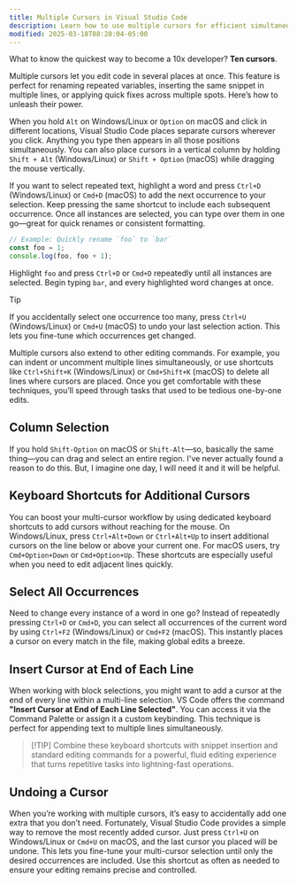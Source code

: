 ```yaml
---
title: Multiple Cursors in Visual Studio Code
description: Learn how to use multiple cursors for efficient simultaneous editing across multiple locations in your code
modified: 2025-03-18T08:20:04-05:00
---
```


What to know the quickest way to become a 10x developer? **Ten cursors**.

Multiple cursors let you edit code in several places at once. This feature is perfect for renaming repeated variables, inserting the same snippet in multiple lines, or applying quick fixes across multiple spots. Here’s how to unleash their power.

When you hold `Alt` on Windows/Linux or `Option` on macOS and click in different locations, Visual Studio Code places separate cursors wherever you click. Anything you type then appears in all those positions simultaneously. You can also place cursors in a vertical column by holding `Shift + Alt` (Windows/Linux) or `Shift + Option` (macOS) while dragging the mouse vertically.

If you want to select repeated text, highlight a word and press `Ctrl+D` (Windows/Linux) or `Cmd+D` (macOS) to add the next occurrence to your selection. Keep pressing the same shortcut to include each subsequent occurrence. Once all instances are selected, you can type over them in one go—great for quick renames or consistent formatting.

```ts
// Example: Quickly rename `foo` to `bar`
const foo = 1;
console.log(foo, foo + 1);
```

Highlight `foo` and press `Ctrl+D` or `Cmd+D` repeatedly until all instances are selected. Begin typing `bar`, and every highlighted word changes at once.

> [!TIP]
> If you accidentally select one occurrence too many, press `Ctrl+U` (Windows/Linux) or `Cmd+U` (macOS) to undo your last selection action. This lets you fine-tune which occurrences get changed.

Multiple cursors also extend to other editing commands. For example, you can indent or uncomment multiple lines simultaneously, or use shortcuts like `Ctrl+Shift+K` (Windows/Linux) or `Cmd+Shift+K` (macOS) to delete all lines where cursors are placed. Once you get comfortable with these techniques, you’ll speed through tasks that used to be tedious one-by-one edits.

## Column Selection

If you hold `Shift-Option` on macOS or `Shift-Alt`—so, basically the same thing—you can drag and select an entire region. I've never actually found a reason to do this. But, I imagine one day, I will need it and it will be helpful.

## Keyboard Shortcuts for Additional Cursors

You can boost your multi-cursor workflow by using dedicated keyboard shortcuts to add cursors without reaching for the mouse. On Windows/Linux, press `Ctrl+Alt+Down` or `Ctrl+Alt+Up` to insert additional cursors on the line below or above your current one. For macOS users, try `Cmd+Option+Down` or `Cmd+Option+Up`. These shortcuts are especially useful when you need to edit adjacent lines quickly.

## Select All Occurrences

Need to change every instance of a word in one go? Instead of repeatedly pressing `Ctrl+D` or `Cmd+D`, you can select all occurrences of the current word by using `Ctrl+F2` (Windows/Linux) or `Cmd+F2` (macOS). This instantly places a cursor on every match in the file, making global edits a breeze.

## Insert Cursor at End of Each Line

When working with block selections, you might want to add a cursor at the end of every line within a multi-line selection. VS Code offers the command **"Insert Cursor at End of Each Line Selected"**. You can access it via the Command Palette or assign it a custom keybinding. This technique is perfect for appending text to multiple lines simultaneously.

> [!TIP] Combine these keyboard shortcuts with snippet insertion and standard editing commands for a powerful, fluid editing experience that turns repetitive tasks into lightning-fast operations.

## Undoing a Cursor

When you’re working with multiple cursors, it’s easy to accidentally add one extra that you don’t need. Fortunately, Visual Studio Code provides a simple way to remove the most recently added cursor. Just press `Ctrl+U` on Windows/Linux or `Cmd+U` on macOS, and the last cursor you placed will be undone. This lets you fine-tune your multi-cursor selection until only the desired occurrences are included. Use this shortcut as often as needed to ensure your editing remains precise and controlled.
